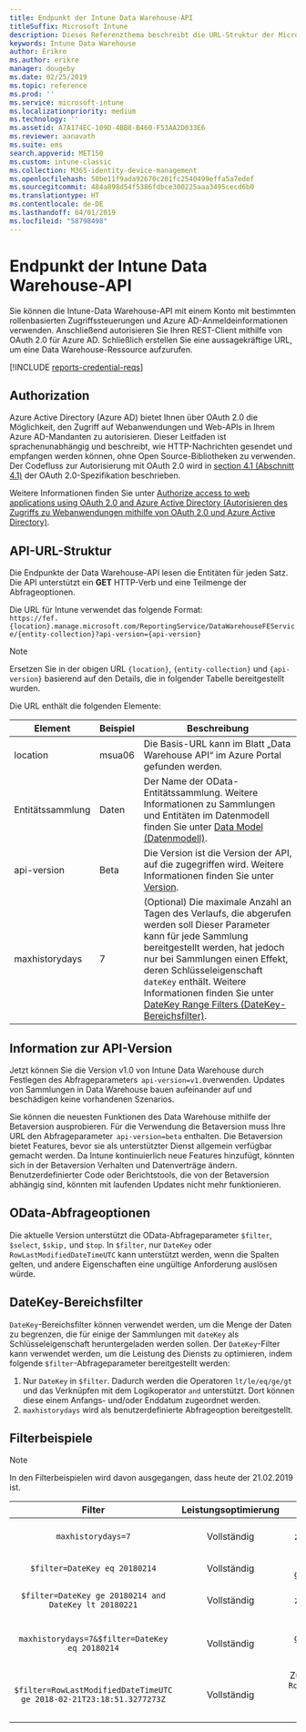 ```yaml
---
title: Endpunkt der Intune Data Warehouse-API
titleSuffix: Microsoft Intune
description: Dieses Referenzthema beschreibt die URL-Struktur der Microsoft Intune-Data Warehouse-API. Es werden Beispiele für Filter bereitgestellt.
keywords: Intune Data Warehouse
author: Erikre
ms.author: erikre
manager: dougeby
ms.date: 02/25/2019
ms.topic: reference
ms.prod: ''
ms.service: microsoft-intune
ms.localizationpriority: medium
ms.technology: ''
ms.assetid: A7A174EC-109D-4BB8-B460-F53AA2D033E6
ms.reviewer: aanavath
ms.suite: ems
search.appverid: MET150
ms.custom: intune-classic
ms.collection: M365-identity-device-management
ms.openlocfilehash: 50be11f9ada92670c201fc2540499effa5a7edef
ms.sourcegitcommit: 484a898d54f5386fdbce300225aaa3495cecd6b0
ms.translationtype: HT
ms.contentlocale: de-DE
ms.lasthandoff: 04/01/2019
ms.locfileid: "58798498"
---
```

# <a name="intune-data-warehouse-api-endpoint"></a>Endpunkt der Intune Data Warehouse-API

Sie können die Intune-Data Warehouse-API mit einem Konto mit bestimmten rollenbasierten Zugriffssteuerungen und Azure AD-Anmeldeinformationen verwenden. Anschließend autorisieren Sie Ihren REST-Client mithilfe von OAuth 2.0 für Azure AD. Schließlich erstellen Sie eine aussagekräftige URL, um eine Data Warehouse-Ressource aufzurufen.

[!INCLUDE [reports-credential-reqs](./includes/reports-credential-reqs.md)]

## <a name="authorization"></a>Authorization

Azure Active Directory (Azure AD) bietet Ihnen über OAuth 2.0 die Möglichkeit, den Zugriff auf Webanwendungen und Web-APIs in Ihrem Azure AD-Mandanten zu autorisieren. Dieser Leitfaden ist sprachenunabhängig und beschreibt, wie HTTP-Nachrichten gesendet und empfangen werden können, ohne Open Source-Bibliotheken zu verwenden. Der Codefluss zur Autorisierung mit OAuth 2.0 wird in [section 4.1 (Abschnitt 4.1)](https://tools.ietf.org/html/rfc6749#section-4.1) der OAuth 2.0-Spezifikation beschrieben.

Weitere Informationen finden Sie unter [Authorize access to web applications using OAuth 2.0 and Azure Active Directory (Autorisieren des Zugriffs zu Webanwendungen mithilfe von OAuth 2.0 und Azure Active Directory)](https://docs.microsoft.com/azure/active-directory/develop/active-directory-protocols-oauth-code).

## <a name="api-url-structure"></a>API-URL-Struktur

Die Endpunkte der Data Warehouse-API lesen die Entitäten für jeden Satz. Die API unterstützt ein **GET** HTTP-Verb und eine Teilmenge der Abfrageoptionen.

Die URL für Intune verwendet das folgende Format:  
`https://fef.{location}.manage.microsoft.com/ReportingService/DataWarehouseFEService/{entity-collection}?api-version={api-version}`

> [!NOTE]
> Ersetzen Sie in der obigen URL `{location}`, `{entity-collection}` und `{api-version}` basierend auf den Details, die in folgender Tabelle bereitgestellt wurden.

Die URL enthält die folgenden Elemente:

| Element | Beispiel | Beschreibung |
|-------------------|------------|--------------------------------------------------------------------------------------------------------------------|
| location | msua06 | Die Basis-URL kann im Blatt „Data Warehouse API“ im Azure Portal gefunden werden. |
| Entitätssammlung | Daten | Der Name der OData-Entitätssammlung. Weitere Informationen zu Sammlungen und Entitäten im Datenmodell finden Sie unter [Data Model (Datenmodell)](reports-ref-data-model.md). |
| api-version | Beta | Die Version ist die Version der API, auf die zugegriffen wird. Weitere Informationen finden Sie unter [Version](reports-api-url.md#api-version-information). |
| maxhistorydays | 7 | (Optional) Die maximale Anzahl an Tagen des Verlaufs, die abgerufen werden soll Dieser Parameter kann für jede Sammlung bereitgestellt werden, hat jedoch nur bei Sammlungen einen Effekt, deren Schlüsseleigenschaft `dateKey` enthält. Weitere Informationen finden Sie unter [DateKey Range Filters (DateKey-Bereichsfilter)](reports-api-url.md#datekey-range-filters). |

## <a name="api-version-information"></a>Information zur API-Version

Jetzt können Sie die Version v1.0 von Intune Data Warehouse durch Festlegen des Abfrageparameters  `api-version=v1.0`verwenden. Updates von Sammlungen in Data Warehouse bauen aufeinander auf und beschädigen keine vorhandenen Szenarios.

Sie können die neuesten Funktionen des Data Warehouse mithilfe der Betaversion ausprobieren. Für die Verwendung die Betaversion muss Ihre URL den Abfrageparameter  `api-version=beta` enthalten. Die Betaversion bietet Features, bevor sie als unterstützter Dienst allgemein verfügbar gemacht werden. Da Intune kontinuierlich neue Features hinzufügt, könnten sich in der Betaversion Verhalten und Datenverträge ändern. Benutzerdefinierter Code oder Berichtstools, die von der Betaversion abhängig sind, könnten mit laufenden Updates nicht mehr funktionieren.

## <a name="odata-query-options"></a>OData-Abfrageoptionen

Die aktuelle Version unterstützt die OData-Abfrageparameter `$filter`, `$select`, `$skip,` und `$top`. In `$filter`, nur `DateKey` oder `RowLastModifiedDateTimeUTC` kann unterstützt werden, wenn die Spalten gelten, und andere Eigenschaften eine ungültige Anforderung auslösen würde.

## <a name="datekey-range-filters"></a>DateKey-Bereichsfilter

`DateKey`-Bereichsfilter können verwendet werden, um die Menge der Daten zu begrenzen, die für einige der Sammlungen mit `dateKey` als Schlüsseleigenschaft heruntergeladen werden sollen. Der `DateKey`-Filter kann verwendet werden, um die Leistung des Diensts zu optimieren, indem folgende `$filter`-Abfrageparameter bereitgestellt werden:

1.  Nur `DateKey` in `$filter`. Dadurch werden die Operatoren `lt/le/eq/ge/gt` und das Verknüpfen mit dem Logikoperator `and` unterstützt. Dort können diese einem Anfangs- und/oder Enddatum zugeordnet werden.
2.  `maxhistorydays` wird als benutzerdefinierte Abfrageoption bereitgestellt.<br>

## <a name="filter-examples"></a>Filterbeispiele

> [!NOTE]
> In den Filterbeispielen wird davon ausgegangen, dass heute der 21.02.2019 ist.

|                             Filter                             |           Leistungsoptimierung           |                                          Beschreibung                                          |
|:--------------------------------------------------------------:|:--------------------------------------------:|:---------------------------------------------------------------------------------------------:|
|    `maxhistorydays=7`                                            |    Vollständig                                      |    Gibt Daten mit `DateKey` zwischen 20180214 und 20180221 zurück.                                     |
|    `$filter=DateKey eq 20180214`                                 |    Vollständig                                      |    Gibt Daten mit `DateKey` gleich 20180214 zurück.                                                    |
|    `$filter=DateKey ge 20180214 and DateKey lt 20180221`         |    Vollständig                                      |    Gibt Daten mit `DateKey` zwischen 20180214 und 20180220 zurück.                                     |
|    `maxhistorydays=7&$filter=DateKey eq 20180214`                |    Vollständig                                      |    Gibt Daten mit `DateKey` gleich 20180214 zurück. `maxhistorydays` wird ignoriert.                            |
|    `$filter=RowLastModifiedDateTimeUTC ge 2018-02-21T23:18:51.3277273Z`                                |    Vollständig                                       |    Zurückgeben von Daten mit `RowLastModifiedDateTimeUTC` ist größer als oder gleich `2018-02-21T23:18:51.3277273Z`                             |
